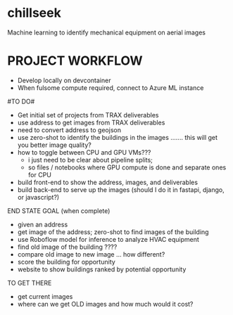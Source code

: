 # chillseek
Machine learning to identify mechanical equipment on aerial images

# PROJECT WORKFLOW #
+ Develop locally on devcontainer
+ When fulsome compute required, connect to Azure ML instance

#TO DO#

+ Get initial set of projects from TRAX deliverables
+ use address to get images from TRAX deliverables
+ need to convert address to geojson
+ use zero-shot to identify the buildings in the images ....... this will get you better image quality?
+ how to toggle between CPU and GPU VMs???
    + i just need to be clear about pipeline splits;
    + so files / notebooks where GPU compute is done and separate ones for CPU
+ build front-end to show the address, images, and deliverables
+ build back-end to serve up the images (should I do it in fastapi, django, or javascript?)


END STATE GOAL (when complete)
+ given an address
+ get image of the address; zero-shot to find images of the building
+ use Roboflow model for inference to analyze HVAC equipment
+ find old image of the building ????
+ compare old image to new image ... how different?
+ score the building for opportunity
+ website to show buildings ranked by potential opportunity

TO GET THERE
+ get current images
+ where can we get OLD images and how much would it cost?